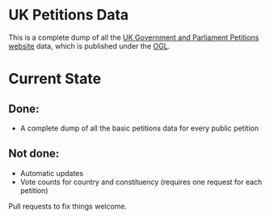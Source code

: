UK Petitions Data
=================

This is a complete dump of all the [UK Government and Parliament Petitions website](https://petition.parliament.uk/) data, which is published under the [OGL](https://www.nationalarchives.gov.uk/doc/open-government-licence/version/3/).

Current State
=============

Done:
-----

* A complete dump of all the basic petitions data for every public petition

Not done:
---------

* Automatic updates
* Vote counts for country and constituency (requires one request for each petition)

Pull requests to fix things welcome.
